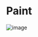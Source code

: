# Paint



![image](https://github.com/user-attachments/assets/ba760d74-94e6-4da8-8ed3-478c06433a25)


